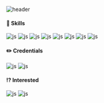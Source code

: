 ![header](https://capsule-render.vercel.app/api?type=waving&color=auto&height=300&section=header&text=Welcome%20to-nl-My%20Github&fontSize=90)

<!--
**dhxorud/dhxorud** is a ✨ _special_ ✨ repository because its `README.md` (this file) appears on your GitHub profile.

Here are some ideas to get you started:

- 🔭 I’m currently working on ...
- 🌱 I’m currently learning ...
- 👯 I’m looking to collaborate on ...
- 🤔 I’m looking for help with ...
- 💬 Ask me about ...
- 📫 How to reach me: ...
- 😄 Pronouns: ...
- ⚡ Fun fact: ...
-->

#### 💪 Skills
![js](https://img.shields.io/badge/Java-ED8B00?style=for-the-badge&logo=openjdk&logoColor=white)
![js](https://img.shields.io/badge/JavaScript-F7DF1E?style=for-the-badge&logo=JavaScript&logoColor=white)
![js](https://img.shields.io/badge/SPRING%20BOOT-6DB33F?style=for-the-badge&logo=springboot&logoColor=white)
![js](https://img.shields.io/badge/SPRING%20DATA%20JPA-6DB33F?style=for-the-badge&logo=spring&logoColor=white)
![js](https://img.shields.io/badge/MySQL-005C84?style=for-the-badge&logo=mysql&logoColor=white)
![js](https://img.shields.io/badge/Thymeleaf-005F0F?style=for-the-badge&logo=thymeleaf&logoColor=white)
![js](https://img.shields.io/badge/MyBatis-2389f2?style=for-the-badge)
![js](https://img.shields.io/badge/OAuth2.0-000000?style=for-the-badge)

#### ✏️ Credentials
![js](https://img.shields.io/badge/정보처리기사-000000?style=for-the-badge)
![js](https://img.shields.io/badge/SQLD-0931d2?style=for-the-badge)

#### ⁉️ Interested
![js](https://img.shields.io/badge/JWT-n8372h?style=for-the-badge&logo=JWT&logoColor=white)
![js](https://img.shields.io/badge/DOCKER-84h723?style=for-the-badge&logo=DOCKER&logoColor=white)

